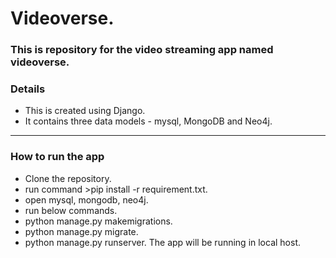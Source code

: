 # Videoverse.
### This is repository for the video streaming app named videoverse.
### Details ###
* This is created using Django.
* It contains three data models - mysql, MongoDB and Neo4j.
---
### How to run the app
* Clone the repository.
* run command >pip install -r requirement.txt.
* open mysql, mongodb, neo4j.
* run below commands.
* python manage.py makemigrations.
* python manage.py migrate.
* python manage.py runserver.
The app will be running in local host.
